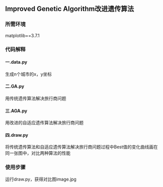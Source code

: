 ## Improved Genetic Algorithm改进遗传算法



### 所需环境
matplotlib==3.7.1


### 代码解释
#### 一.data.py
生成n个城市的x，y坐标

#### 二.GA.py
用传统遗传算法解决旅行商问题

#### 三.AGA.py
用改进的自适应遗传算法解决旅行商问题

#### 四.draw.py
将传统遗传算法和自适应遗传算法解决旅行商问题过程中Best值的变化曲线画在同一张图中，对比两种算法的性能


### 使用步骤
运行draw.py，获得对比图image.jpg